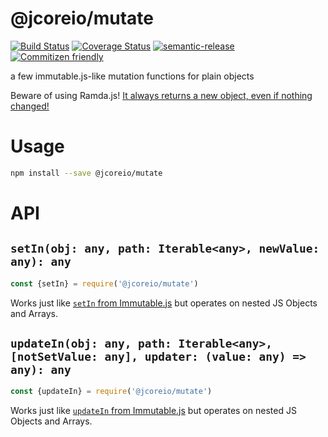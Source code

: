 # @jcoreio/mutate

[![Build Status](https://travis-ci.org/jcoreio/mutate.svg?branch=master)](https://travis-ci.org/jcoreio/mutate)
[![Coverage Status](https://codecov.io/gh/jcoreio/mutate/branch/master/graph/badge.svg)](https://codecov.io/gh/jcoreio/mutate)
[![semantic-release](https://img.shields.io/badge/%20%20%F0%9F%93%A6%F0%9F%9A%80-semantic--release-e10079.svg)](https://github.com/semantic-release/semantic-release)
[![Commitizen friendly](https://img.shields.io/badge/commitizen-friendly-brightgreen.svg)](http://commitizen.github.io/cz-cli/)

a few immutable.js-like mutation functions for plain objects

Beware of using Ramda.js!  [It always returns a new object, even if nothing changed!](https://github.com/ramda/ramda/issues/2429)

# Usage

```sh
npm install --save @jcoreio/mutate
```

# API

## `setIn(obj: any, path: Iterable<any>, newValue: any): any`

```js
const {setIn} = require('@jcoreio/mutate')
```

Works just like [`setIn` from Immutable.js](https://facebook.github.io/immutable-js/docs/#/setIn)
but operates on nested JS Objects and Arrays.

## `updateIn(obj: any, path: Iterable<any>, [notSetValue: any], updater: (value: any) => any): any`

```js
const {updateIn} = require('@jcoreio/mutate')
```

Works just like [`updateIn` from Immutable.js](https://facebook.github.io/immutable-js/docs/#/setIn)
but operates on nested JS Objects and Arrays.
